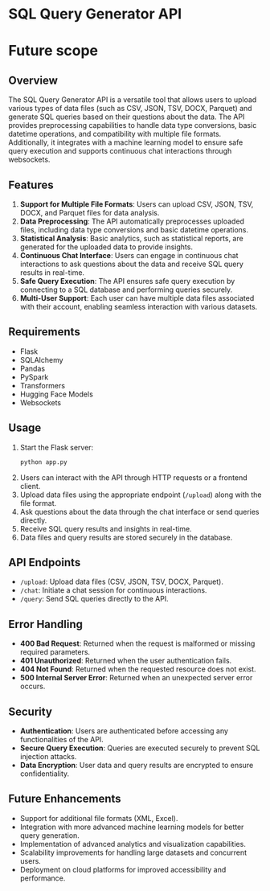 # SQL Query Generator API



# Future scope

## Overview
The SQL Query Generator API is a versatile tool that allows users to upload various types of data files (such as CSV, JSON, TSV, DOCX, Parquet) and generate SQL queries based on their questions about the data. The API provides preprocessing capabilities to handle data type conversions, basic datetime operations, and compatibility with multiple file formats. Additionally, it integrates with a machine learning model to ensure safe query execution and supports continuous chat interactions through websockets.

## Features
1. **Support for Multiple File Formats**: Users can upload CSV, JSON, TSV, DOCX, and Parquet files for data analysis.
2. **Data Preprocessing**: The API automatically preprocesses uploaded files, including data type conversions and basic datetime operations.
3. **Statistical Analysis**: Basic analytics, such as statistical reports, are generated for the uploaded data to provide insights.
4. **Continuous Chat Interface**: Users can engage in continuous chat interactions to ask questions about the data and receive SQL query results in real-time.
5. **Safe Query Execution**: The API ensures safe query execution by connecting to a SQL database and performing queries securely.
6. **Multi-User Support**: Each user can have multiple data files associated with their account, enabling seamless interaction with various datasets.

## Requirements
- Flask
- SQLAlchemy
- Pandas
- PySpark
- Transformers
- Hugging Face Models
- Websockets

## Usage
1. Start the Flask server:
   ```bash
   python app.py
   ```
2. Users can interact with the API through HTTP requests or a frontend client.
3. Upload data files using the appropriate endpoint (`/upload`) along with the file format.
4. Ask questions about the data through the chat interface or send queries directly.
5. Receive SQL query results and insights in real-time.
6. Data files and query results are stored securely in the database.

## API Endpoints
- `/upload`: Upload data files (CSV, JSON, TSV, DOCX, Parquet).
- `/chat`: Initiate a chat session for continuous interactions.
- `/query`: Send SQL queries directly to the API.

## Error Handling
- **400 Bad Request**: Returned when the request is malformed or missing required parameters.
- **401 Unauthorized**: Returned when the user authentication fails.
- **404 Not Found**: Returned when the requested resource does not exist.
- **500 Internal Server Error**: Returned when an unexpected server error occurs.

## Security
- **Authentication**: Users are authenticated before accessing any functionalities of the API.
- **Secure Query Execution**: Queries are executed securely to prevent SQL injection attacks.
- **Data Encryption**: User data and query results are encrypted to ensure confidentiality.

## Future Enhancements
- Support for additional file formats (XML, Excel).
- Integration with more advanced machine learning models for better query generation.
- Implementation of advanced analytics and visualization capabilities.
- Scalability improvements for handling large datasets and concurrent users.
- Deployment on cloud platforms for improved accessibility and performance.
